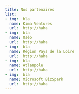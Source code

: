 ```yaml
---
title: Nos partenaires
list:
- img:  bla
  name: Kima Ventures
  url:  http://haha
- img:  bla
  name: Oséo
  url:  http://haha
- img:  bla
  name: Région Pays de la Loire
  url:  http://haha
- img:  bla
  name: Atlanpole
  url:  http://haha
- img:  bla
  name: Microsoft BizSpark
  url:  http://haha
---
```

